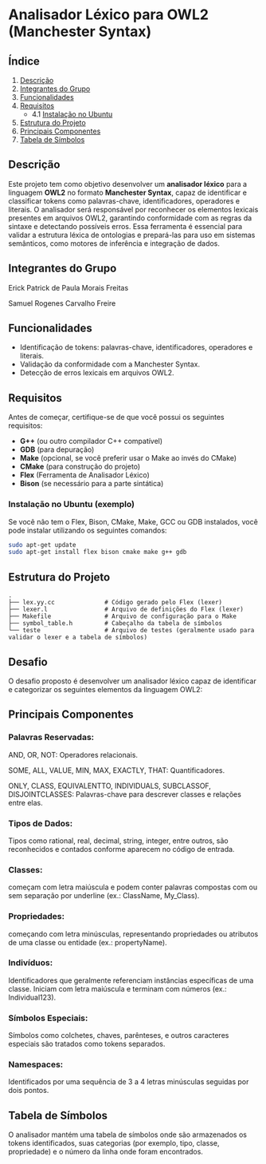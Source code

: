 # Analisador Léxico para OWL2 (Manchester Syntax)

## Índice

1. [Descrição](#descrição)
2. [Integrantes do Grupo](#integrantes-do-grupo)
3. [Funcionalidades](#funcionalidades)
4. [Requisitos](#requisitos)
   - 4.1 [Instalação no Ubuntu](#instalação-no-ubuntu-exemplo)
5. [Estrutura do Projeto](#estrutura-do-projeto)
6. [Principais Componentes](#principais-componentes)
7. [Tabela de Símbolos](#tabela-de-símbolos)

## Descrição
Este projeto tem como objetivo desenvolver um **analisador léxico** para a linguagem **OWL2** no formato **Manchester Syntax**, capaz de identificar e classificar tokens como palavras-chave, identificadores, operadores e literais. O analisador será responsável por reconhecer os elementos lexicais presentes em arquivos OWL2, garantindo conformidade com as regras da sintaxe e detectando possíveis erros. Essa ferramenta é essencial para validar a estrutura léxica de ontologias e prepará-las para uso em sistemas semânticos, como motores de inferência e integração de dados.

## Integrantes do Grupo
Erick Patrick de Paula Morais Freitas

Samuel Rogenes Carvalho Freire

## Funcionalidades
- Identificação de tokens: palavras-chave, identificadores, operadores e literais.
- Validação da conformidade com a Manchester Syntax.
- Detecção de erros lexicais em arquivos OWL2.

## Requisitos

Antes de começar, certifique-se de que você possui os seguintes requisitos:

- **G++** (ou outro compilador C++ compatível)
- **GDB** (para depuração)
- **Make** (opcional, se você preferir usar o Make ao invés do CMake)
- **CMake** (para construção do projeto)
- **Flex** (Ferramenta de Analisador Léxico)
- **Bison** (se necessário para a parte sintática)

### Instalação no Ubuntu (exemplo)

Se você não tem o Flex, Bison, CMake, Make, GCC ou GDB instalados, você pode instalar utilizando os seguintes comandos:

```bash
sudo apt-get update
sudo apt-get install flex bison cmake make g++ gdb
```

## Estrutura do Projeto

```plaintext
.
├── lex.yy.cc              # Código gerado pelo Flex (lexer)
├── lexer.l                # Arquivo de definições do Flex (lexer)
├── Makefile               # Arquivo de configuração para o Make
├── symbol_table.h         # Cabeçalho da tabela de símbolos
└── teste                  # Arquivo de testes (geralmente usado para validar o lexer e a tabela de símbolos)
```



## Desafio
O desafio proposto é desenvolver um analisador léxico capaz de identificar e categorizar os seguintes elementos da linguagem OWL2:

## Principais Componentes
### Palavras Reservadas:

AND, OR, NOT: Operadores relacionais.

SOME, ALL, VALUE, MIN, MAX, EXACTLY, THAT: Quantificadores.

ONLY, CLASS, EQUIVALENTTO, INDIVIDUALS, SUBCLASSOF, DISJOINTCLASSES: Palavras-chave para descrever classes e relações entre elas.

### Tipos de Dados:

Tipos como rational, real, decimal, string, integer, entre outros, são reconhecidos e contados conforme aparecem no código de entrada.

### Classes:

começam com letra maiúscula e podem conter palavras compostas com ou sem separação por underline (ex.: ClassName, My_Class).

### Propriedades: 

começando com letra minúsculas, representando propriedades ou atributos de uma classe ou entidade (ex.: propertyName).

### Indivíduos: 

Identificadores que geralmente referenciam instâncias específicas de uma classe. Iniciam com letra maiúscula e terminam com números (ex.: Individual123).

### Símbolos Especiais:

Símbolos como colchetes, chaves, parênteses, e outros caracteres especiais são tratados como tokens separados.

### Namespaces:

Identificados por uma sequência de 3 a 4 letras minúsculas seguidas por dois pontos.

## Tabela de Símbolos

O analisador mantém uma tabela de símbolos onde são armazenados os tokens identificados, suas categorias (por exemplo, tipo, classe, propriedade) e o número da linha onde foram encontrados.
